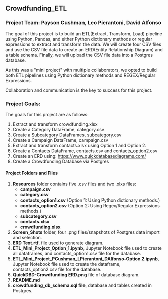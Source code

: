 ## Crowdfunding_ETL
### Project Team: Payson Cushman, Leo Pierantoni, David Alfonso 
The goal of this project is to build an ETL(Extract, Transform, Load) pipeline using Python, Pandas, and either Python dictionary methods or regular expressions to extract and transform the data. We will create four CSV files and use the CSV file data to create an ERD(Entity Relationship Diagram) and a table schema. Finally, we will upload the CSV file data into a Postgres database.

As this was a "mini project" with multiple collaborators, we opted to build both ETL pipelines using Python dictionary methods and REGEX/Regular Expressions. 

Collaboration and communication is the key to success for this project.

### Project Goals:
The goals for this project are as follows:

1. Extract and transform crowdfunding.xlsx
2. Create a Category DataFrame, category.csv
3. Create a Subcategory DataFrames, subcategory.csv
4. Create a Campaign DataFrame, campaign.csv
5. Extract and transform contacts.xlsx using Option 1 and Option 2.
6. Create a Contacts DataFrame, contacts.csv and contacts_option2.csv
7. Create an ERD using: https://www.quickdatabasediagrams.com/
8. Create a Crowdfunding Database via Postgres

#### Project Folders and Files

1.  **Resources** folder contains five .csv files and two .xlxs files:
    - **campaign.csv**
    - **category.csv**
    - **contacts_option1.csv** (Option 1: Using Python dictionary methods.)
    - **contacts_option2.csv** (Option 2: Using Regex/Regular Expressions methods.)
    - **subcategory.csv**
    - **contacts.xlsx**
    - **crowdfunding.xlsx**
3.  **Screen_Shots** folder, four .png files/snapshots of Postgres data import and selection.
4.  **ERD Text.rtf**, file used to generate diagram.
5.  **ETL_Mini_Project_Option_1.ipynb**, Jupyter Notebook file used to create all dataframes, and contacts_option1.csv file for the database.
6.  **ETL_Mini_Project_PCushman_LPierantoni_DAlfonso-Option 2.ipynb**, Jupyter Notebook file used to create the dataframe, contacts_option2.csv file for the database.
7.  **QuickDBD-Crowdfunding ERD.png** file of database diagram.
8.  **README.md**
9.  **crowdfunding_db_schema.sql file**, database and tables created in Postgres.



